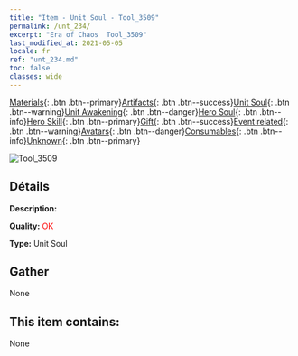 ```yaml
---
title: "Item - Unit Soul - Tool_3509"
permalink: /unt_234/
excerpt: "Era of Chaos  Tool_3509"
last_modified_at: 2021-05-05
locale: fr
ref: "unt_234.md"
toc: false
classes: wide
---
```

 [Materials](/ItemsFR/){: .btn .btn--primary}[Artifacts](/ItemsFR/Artifacts/){: .btn .btn--success}[Unit Soul](/ItemsFR/UnitSoul/){: .btn .btn--warning}[Unit Awakening](/ItemsFR/UnitAwakening/){: .btn .btn--danger}[Hero Soul](/ItemsFR/HeroSoul/){: .btn .btn--info}[Hero Skill](/ItemsFR/HeroSkill/){: .btn .btn--primary}[Gift](/ItemsFR/Gift/){: .btn .btn--success}[Event related](/ItemsFR/Events/){: .btn .btn--warning}[Avatars](/ItemsFR/Avatars/){: .btn .btn--danger}[Consumables](/ItemsFR/Consumables/){: .btn .btn--info}[Unknown](/ItemsFR/Unknown/){: .btn .btn--primary}

 ![Tool_3509](/images/u/ti_yanmo.jpg)

## Détails
 **Description:** 

 **Quality:** <span style="color: #FF0000">OK</span>

 **Type:** Unit Soul

## Gather

  None

## This item contains:

  None

